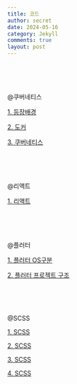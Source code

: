 ```yaml
---
title: 코드
author: secret
date: 2024-05-16
category: Jekyll
comments: true
layout: post
---
```


<br />
<br />
<br />

@쿠버네티스

[1. 등장배경](https://github.com/HELLOINO/HELLOINO.github.io/raw/main/file/%EC%BF%A0%EB%B2%84%EB%84%A4%ED%8B%B0%EC%8A%A4%20%EB%93%B1%EC%9E%A5%EB%B0%B0%EA%B2%BD.pptx)

[2. 도커](https://github.com/HELLOINO/HELLOINO.github.io/raw/main/file/%EB%8F%84%EC%BB%A4.pptx)

[3. 쿠버네티스](<https://github.com/HELLOINO/HELLOINO.github.io/raw/main/file/%EC%BF%A0%EB%B2%84%EB%84%A4%ED%8B%B0%EC%8A%A4%20%EC%A0%95%EB%A6%AC(%EC%99%84).pptx>)

<br />
<br />
<br />

@리액트

[1. 리액트](https://github.com/HELLOINO/HELLOINO.github.io/raw/main/file/%EB%A6%AC%EC%95%A1%ED%8A%B8.pptx)

<br />
<br />
<br />

@플러터

[1. 플러터 OS구분](https://github.com/HELLOINO/HELLOINO.github.io/raw/main/file/%ED%94%8C%EB%9F%AC%ED%84%B0%20OS%EA%B5%AC%EB%B6%84.pptx)

[2. 플러터 프로젝트 구조](https://github.com/HELLOINO/HELLOINO.github.io/raw/main/file/%ED%94%8C%EB%9F%AC%ED%84%B0%20%ED%94%84%EB%A1%9C%EC%A0%9D%ED%8A%B8%20%EA%B5%AC%EC%A1%B0.pptx)

<br />
<br />
<br />

@SCSS

[1. SCSS](https://github.com/HELLOINO/HELLOINO.github.io/raw/main/file/scss1.pptx)

[2. SCSS](https://github.com/HELLOINO/HELLOINO.github.io/raw/main/file/scss2.pptx)

[3. SCSS](https://github.com/HELLOINO/HELLOINO.github.io/raw/main/file/scss3.pptx)

[4. SCSS](https://github.com/HELLOINO/HELLOINO.github.io/raw/main/file/scss4.pptx)
